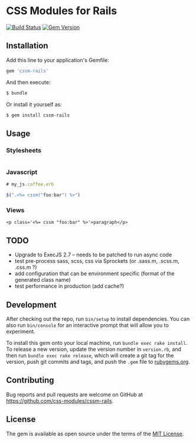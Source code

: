 # CSS Modules for Rails

[![Build Status](https://travis-ci.org/tomasc/cssm-rails.svg)](https://travis-ci.org/tomasc/cssm-rails) [![Gem Version](https://badge.fury.io/rb/cssm-rails.svg)](http://badge.fury.io/rb/cssm-rails)

## Installation

Add this line to your application's Gemfile:

```ruby
gem 'cssm-rails'
```

And then execute:

```sh
$ bundle
```

Or install it yourself as:

```sh
$ gem install cssm-rails
```

## Usage

### Stylesheets

```css
```

### Javascript

```jsx
# my_js.coffee.erb

$(".<%= cssm("foo:bar") %>")
```

### Views

```erb
<p class='<%= cssm "foo:bar" %>'>paragraph</p>
```

## TODO

* Upgrade to ExecJS 2.7 – needs to be patched to run async code
* test pre-process sass, scss, css via Sprockets (or .sass.m, .scss.m, .css.m ?)
* add configuration that can be environment specific (format of the generated class name)
* test performance in production (add cache?)

## Development

After checking out the repo, run `bin/setup` to install dependencies. You can also run `bin/console` for an interactive prompt that will allow you to experiment.

To install this gem onto your local machine, run `bundle exec rake install`. To release a new version, update the version number in `version.rb`, and then run `bundle exec rake release`, which will create a git tag for the version, push git commits and tags, and push the `.gem` file to [rubygems.org](https://rubygems.org).

## Contributing

Bug reports and pull requests are welcome on GitHub at https://github.com/css-modules/cssm-rails.

## License

The gem is available as open source under the terms of the [MIT License](http://opensource.org/licenses/MIT).
